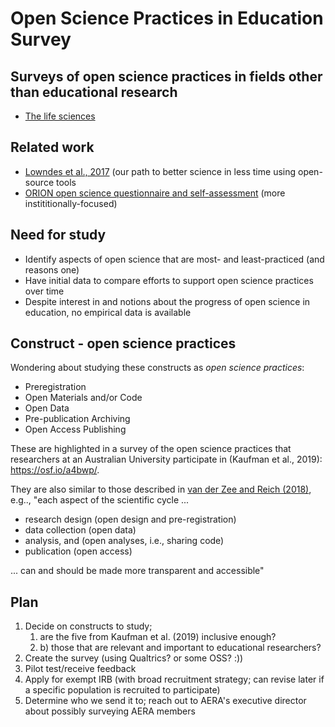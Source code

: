 # Open Science Practices in Education Survey

## Surveys of open science practices in fields other than educational research

- [The life sciences](http://dx.doi.org/10.1371/journal.pcbi.1005755)

## Related work

- [Lowndes et al., 2017](https://scholar.google.com/scholar?hl=en&as_sdt=0%2C43&q=+Lowndes+et+al.%2C+2017&btnG=&oq=lownd) (our path to better science in less time using open-source tools
- [ORION open science questionnaire and self-assessment](https://www.orion-openscience.eu/public/2019-01/ORION_Questionaire_RPFO-CRECIM.pdf) (more instititionally-focused)

## Need for study 

- Identify aspects of open science that are most- and least-practiced (and reasons one)
- Have initial data to compare efforts to support open science practices over time
- Despite interest in and notions about the progress of open science in education, no empirical data is available

## Construct - open science practices

Wondering about studying these constructs as *open science practices*:

- Preregistration
- Open Materials and/or Code
- Open Data
- Pre-publication Archiving
- Open Access Publishing

These are highlighted in a survey of the open science practices that researchers at an Australian University participate in (Kaufman et al., 2019): https://osf.io/a4bwp/.

They are also similar to those described in [van der Zee and Reich (2018)](https://journals.sagepub.com/doi/full/10.1177/2332858418787466), e.g.., "each aspect of the scientific cycle ... 

- research design (open design and pre-registration)
- data collection (open data)
- analysis, and (open analyses, i.e., sharing code)
- publication (open access)

... can and should be made more transparent and accessible"

## Plan

1. Decide on constructs to study; 
   1. are the five from Kaufman et al. (2019) inclusive enough?
   1. b) those that are relevant and important to educational researchers?
1. Create the survey (using Qualtrics? or some OSS? :))
1. Pilot test/receive feedback
1. Apply for exempt IRB (with broad recruitment strategy; can revise later if a specific population is recruited to participate)
1. Determine who we send it to; reach out to AERA's executive director about possibly surveying AERA members
